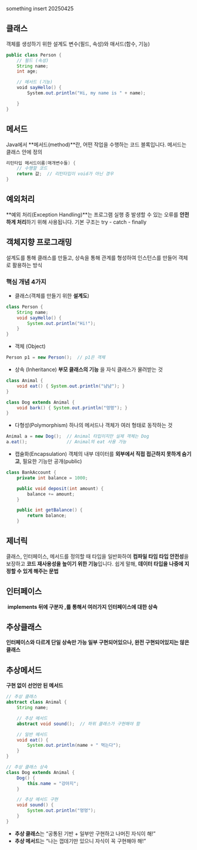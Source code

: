 something insert 20250425

## 클래스

객체를 생성하기 위한 설계도
변수(필드, 속성)와 매서드(함수, 기능)

```java
public class Person {
	// 필드 (속성)
	String name;
	int age;

    // 메서드 (기능)
    void sayHello() {
        System.out.println("Hi, my name is " + name);

    }
}
```

## 메서드
  
Java에서 **메서드(method)**란, 어떤 작업을 수행하는 코드 블록입니다. 메서드는 클래스 안에 정의

```java
리턴타입 메서드이름(매개변수들) {
    // 수행할 코드
    return 값;  // 리턴타입이 void가 아닌 경우
}
```



## 예외처리

**예외 처리(Exception Handling)**는 프로그램 실행 중 발생할 수 있는 오류를 **안전하게 처리**하기 위해 사용됩니다. 기본 구조는 try - catch - finally


## 객체지향 프로그래밍 

설계도를 통해 클래스를 만들고, 상속을 통해 관계를 형성하여 인스턴스를 만들어 객체로 활용하는 방식

### 핵심 개념 4가지
- 클래스(객체를 만들기 위한 **설계도**)

```java
class Person {
    String name;
    void sayHello() {
        System.out.println("Hi!");
    }
}
```

- 객체 (Object)

```java
Person p1 = new Person();  // p1은 객체
```

- 상속 (Inheritance)
**부모 클래스의 기능** 을 자식 클래스가 물려받는 것

```java
class Animal {
    void eat() { System.out.println("냠냠"); }
}

class Dog extends Animal {
    void bark() { System.out.println("멍멍"); }
}
```

- 다형성(Polymorphism)
하나의 메서드나 객체가 여러 형태로 동작하는 것

```java
Animal a = new Dog();  // Animal 타입이지만 실제 객체는 Dog
a.eat();               // Animal의 eat 사용 가능
```

- 캡슐화(Encapsulation)
객체의 내부 데이터를 **외부에서 직접 접근하지 못하게 숨기고**, 필요한 기능만  공개(public)

```java
class BankAccount {
    private int balance = 1000;

    public void deposit(int amount) {
        balance += amount;
    }

    public int getBalance() {
        return balance;
    }
```

## 제너릭
클래스, 인터페이스, 메서드를 정의할 때 타입을 일반화하여 **컴파일 타임 타입 안전성**을 보장하고 **코드 재사용성을 높이기 위한 기능**입니다. 쉽게 말해, **데이터 타입을 나중에 지정할 수 있게 해주는 문법**


## 인터페이스 
 **implements 뒤에 구분자 ,를 통해서 여러가지 인터페이스에 대한 상속**

## 추상클래스  
**인터페이스와 다르게 단일 상속만 가능
일부 구현되어있으나, 완전 구현되어있지는 않은 클래스**

## 추상메서드 
**구현 없이 선언만 된 메서드**

```java
// 추상 클래스
abstract class Animal {
    String name;

    // 추상 메서드
    abstract void sound();  // 하위 클래스가 구현해야 함

    // 일반 메서드
    void eat() {
        System.out.println(name + " 먹는다");
    }
}

// 추상 클래스 상속
class Dog extends Animal {
    Dog() {
        this.name = "강아지";
    }

    // 추상 메서드 구현
    void sound() {
        System.out.println("멍멍");
    }
}
```

- **추상 클래스**는 “공통된 기반 + 일부만 구현하고 나머진 자식이 해!”
- **추상 메서드**는 “나는 껍데기만 있으니 자식이 꼭 구현해야 해!”